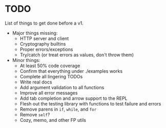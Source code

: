 # TODO

List of things to get done before a v1.

* Major things missing:
    * HTTP server and client
    * Cryptography builtins
    * Proper errors/exceptions
    * Try/catch (or treat errors as values, don't throw them)
* Minor things:
    * At least 50% code coverage
    * Confirm that everything under ./examples works
    * Complete all lingering TODOs
    * Write real docs
    * Add argument validation to all functions
    * Improve all error messages
    * Add tab completion and arrow support to the REPL
    * Flesh out the testing library with functions to test failure and errors
    * Remove parens in `if`, `while`, and `for`
    * Remove `self`?
    * Cozy, memo, and other FP utils
